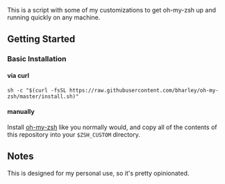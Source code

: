 This is a script with some of my customizations to get oh-my-zsh up and running quickly on any machine.

## Getting Started

### Basic Installation
#### via curl

```shell
sh -c "$(curl -fsSL https://raw.githubusercontent.com/bharley/oh-my-zsh/master/install.sh)"
```

#### manually

Install [oh-my-zsh](https://github.com/robbyrussell/oh-my-zsh) like you normally would, and copy all of the
contents of this repository into your `$ZSH_CUSTOM` directory.

## Notes

This is designed for my personal use, so it's pretty opinionated.

